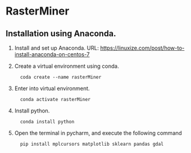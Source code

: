 # RasterMiner

## Installation using Anaconda.

1. Install and set up Anaconda. URL:   https://linuxize.com/post/how-to-install-anaconda-on-centos-7
2. Create a virtual environment using conda.

         coda create --name rasterMiner
     
3. Enter into virtual environment. 

         conda activate rasterMiner
     
4. Install python.  

         conda install python
 
5. Open the terminal in pycharm, and execute the following command

         pip install mplcursors matplotlib sklearn pandas gdal
          
     
          
